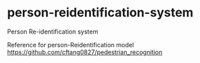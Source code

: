 # person-reidentification-system
Person Re-identification system

Reference for person-Reidentification model
https://github.com/cftang0827/pedestrian_recognition
